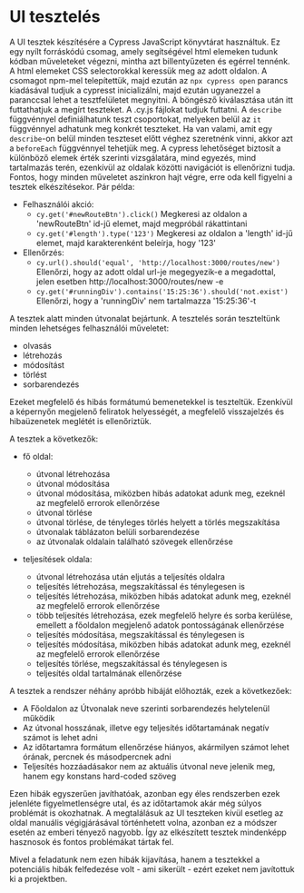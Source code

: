 # UI tesztelés

A UI tesztek készítésére a Cypress JavaScript könyvtárat használtuk. Ez egy nyílt forráskódú csomag, amely segítségével html elemeken tudunk kódban műveleteket végezni, mintha azt billentyűzeten és egérrel tennénk. A html elemeket CSS selectorokkal keressük meg az adott oldalon. A csomagot npm-mel telepítettük, majd ezután az `npx cypress open` parancs kiadásával tudjuk a cypresst inicializálni, majd ezután ugyanezzel a paranccsal lehet a tesztfelületet megnyitni. A böngésző kiválasztása után itt futtathatjuk a megírt teszteket. A .cy.js fájlokat tudjuk futtatni. A `describe` függvénnyel definiálhatunk teszt csoportokat, melyeken belül az `it` függvénnyel adhatunk meg konkrét teszteket. Ha van valami, amit egy `describe`-on belül minden teszteset előtt véghez szeretnénk vinni, akkor azt a `beforeEach` függvénnyel tehetjük meg.
A cypress lehetőséget biztosít a különböző elemek érték szerinti vizsgálatára, mind egyezés, mind tartalmazás terén, ezenkívül az oldalak közötti navigációt is ellenőrizni tudja.
Fontos, hogy minden műveletet aszinkron hajt végre, erre oda kell figyelni a tesztek elkészítésekor.
Pár példa:
- Felhasználói akció:
    - `cy.get('#newRouteBtn').click()` Megkeresi az oldalon a 'newRouteBtn' id-jű elemet, majd megpróbál rákattintani
    - `cy.get('#length').type('123')` Megkeresi az oldalon a 'length' id-jű elemet, majd karakterenként beleírja, hogy '123'
- Ellenőrzés:
    - `cy.url().should('equal', 'http://localhost:3000/routes/new')` Ellenőrzi, hogy az adott oldal url-je megegyezik-e a megadottal, jelen esetben http://localhost:3000/routes/new -e
    - `cy.get('#runningDiv').contains('15:25:36').should('not.exist')` Ellenőrzi, hogy a 'runningDiv' nem tartalmazza '15:25:36'-t

A tesztek alatt minden útvonalat bejártunk.
A tesztelés során teszteltünk minden lehetséges felhasználói műveletet:
- olvasás
- létrehozás
- módosítást
- törlést
- sorbarendezés

Ezeket megfelelő és hibás formátumú bemenetekkel is teszteltük. Ezenkívül a képernyőn megjelenő feliratok helyességét, a megfelelő visszajelzés és hibaüzenetek meglétét is ellenőriztük.

A tesztek a következők:
- fő oldal:
    - útvonal létrehozása
    - útvonal módosítása
    - útvonal módosítása, miközben hibás adatokat adunk meg, ezeknél az megfelelő errorok ellenőrzése
    - útvonal törlése
    - útvonal törlése, de tényleges törlés helyett a törlés megszakítása
    - útvonalak táblázaton belüli sorbarendezése
    - az útvonalak oldalain található szövegek ellenőrzése

- teljesítések oldala:
    - útvonal létrehozása után eljutás a teljesítés oldalra
    - teljesítés létrehozása, megszakítással és ténylegesen is
    - teljesítés létrehozása, miközben hibás adatokat adunk meg, ezeknél az megfelelő errorok ellenőrzése
    - több teljesítés létrehozása, ezek megfelelő helyre és sorba kerülése, emellett a főoldalon megjelenő adatok pontosságának ellenőrzése
    - teljesítés módosítása, megszakítással és ténylegesen is
    - teljesítés módosítása, miközben hibás adatokat adunk meg, ezeknél az megfelelő errorok ellenőrzése
    - teljesítés törlése, megszakítással és ténylegesen is
    - teljesítés oldal tartalmának ellenőrzése


A tesztek a rendszer néhány apróbb hibáját előhozták, ezek a következőek:
- A Főoldalon az Útvonalak neve szerinti sorbarendezés helytelenül működik
- Az útvonal hosszának, illetve egy teljesítés időtartamának negatív számot is lehet adni
- Az időtartamra formátum ellenőrzése hiányos, akármilyen számot lehet órának, percnek és másodpercnek adni
- Teljesítés hozzáadásakor nem az aktuális útvonal neve jelenik meg, hanem egy konstans hard-coded szöveg

Ezen hibák egyszerűen javíthatóak, azonban egy éles rendszerben ezek jelenléte figyelmetlenségre utal, és az időtartamok akár még súlyos problémát is okozhatnak.
A megtalálásuk az UI teszteken kívül esetleg az oldal manuális végigjárásával történhetett volna, azonban ez a módszer esetén az emberi tényező nagyobb.
Így az elkészített tesztek mindenképp hasznosok és fontos problémákat tártak fel.

Mivel a feladatunk nem ezen hibák kijavítása, hanem a tesztekkel a potenciális hibák felfedezése volt - ami sikerült - ezért ezeket nem javítottuk ki a projektben.
